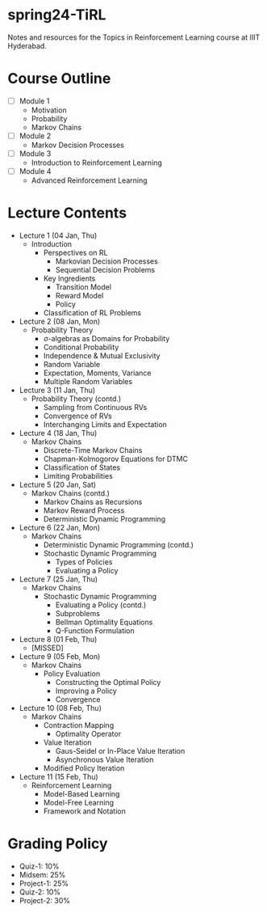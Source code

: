 # spring24-TiRL
Notes and resources for the Topics in Reinforcement Learning course at IIIT Hyderabad.

# Course Outline
- [ ] Module 1
    - Motivation
    - Probability
    - Markov Chains
- [ ] Module 2
    - Markov Decision Processes
- [ ] Module 3
    - Introduction to Reinforcement Learning
- [ ] Module 4
    - Advanced Reinforcement Learning


# Lecture Contents
* Lecture 1 (04 Jan, Thu)
    - Introduction
        - Perspectives on RL
            - Markovian Decision Processes
            - Sequential Decision Problems
        - Key Ingredients
            - Transition Model
            - Reward Model
            - Policy
        - Classification of RL Problems
* Lecture 2 (08 Jan, Mon)
    - Probability Theory
        - $\sigma$-algebras as Domains for Probability
        - Conditional Probability
        - Independence & Mutual Exclusivity
        - Random Variable
        - Expectation, Moments, Variance
        - Multiple Random Variables
* Lecture 3 (11 Jan, Thu)
    - Probability Theory (contd.)
        - Sampling from Continuous RVs
        - Convergence of RVs
        - Interchanging Limits and Expectation
* Lecture 4 (18 Jan, Thu)
    - Markov Chains
        - Discrete-Time Markov Chains
        - Chapman-Kolmogorov Equations for DTMC
        - Classification of States
        - Limiting Probabilities
* Lecture 5 (20 Jan, Sat)
    - Markov Chains (contd.)
        - Markov Chains as Recursions
        - Markov Reward Process
        - Deterministic Dynamic Programming
* Lecture 6 (22 Jan, Mon)
    - Markov Chains
        - Deterministic Dynamic Programming (contd.)
        - Stochastic Dynamic Programming
            - Types of Policies
            - Evaluating a Policy
* Lecture 7 (25 Jan, Thu)
    - Markov Chains
        - Stochastic Dynamic Programming
            - Evaluating a Policy (contd.)
            - Subproblems
            - Bellman Optimality Equations
            - Q-Function Formulation
* Lecture 8 (01 Feb, Thu)
    - [MISSED]
* Lecture 9 (05 Feb, Mon)
    - Markov Chains
        - Policy Evaluation
            - Constructing the Optimal Policy
            - Improving a Policy
            - Convergence
* Lecture 10 (08 Feb, Thu)
    - Markov Chains
        - Contraction Mapping
            - Optimality Operator
        - Value Iteration
            - Gaus-Seidel or In-Place Value Iteration
            - Asynchronous Value Iteration
        - Modified Policy Iteration
* Lecture 11 (15 Feb, Thu)
    - Reinforcement Learning
        - Model-Based Learning
        - Model-Free Learning
        - Framework and Notation

# Grading Policy
* Quiz-1: 10%
* Midsem: 25%
* Project-1: 25%
* Quiz-2: 10%
* Project-2: 30%